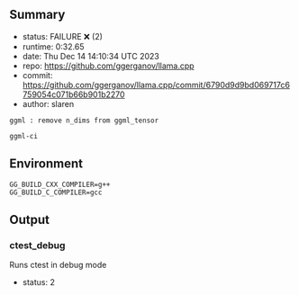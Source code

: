 ## Summary

- status:  FAILURE ❌ (2)
- runtime: 0:32.65
- date:    Thu Dec 14 14:10:34 UTC 2023
- repo:    https://github.com/ggerganov/llama.cpp
- commit:  https://github.com/ggerganov/llama.cpp/commit/6790d9d9bd069717c6759054c071b66b901b2270
- author:  slaren
```
ggml : remove n_dims from ggml_tensor

ggml-ci
```

## Environment

```
GG_BUILD_CXX_COMPILER=g++
GG_BUILD_C_COMPILER=gcc
```

## Output

### ctest_debug

Runs ctest in debug mode
- status: 2
```

```

